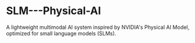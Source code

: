 # SLM---Physical-AI
A lightweight multimodal AI system inspired by NVIDIA's Physical AI Model, optimized for small language models (SLMs).
